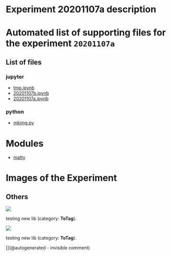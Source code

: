 # Experiment 20201107a description





# Automated list of supporting files for the __experiment `20201107a`__

## List of files

### jupyter

* [tmp.ipynb](/tmp.ipynb)
* [20201107b.ipynb](/matty/20201107a/20201107b.ipynb)
* [20201107a.ipynb](/matty/20201107a/20201107a.ipynb)


### python

* [mkimg.py](/matty/20201107a/mkimg.py)





# Modules

* [matty](/matty/)




# Images of the Experiment

## Others

![](/matty/20201107a/20201107155232_ndt.jpg)

testing new lib (category: __ToTag__).

![](/matty/20201107a/20201107161626_ndt.jpg)

testing new lib (category: __ToTag__).










[](@autogenerated - invisible comment)